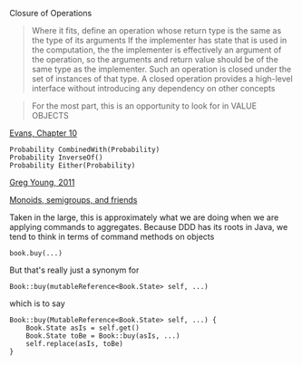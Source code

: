 Closure of Operations

> Where it fits, define an operation whose return type is the same as the type of its arguments
> If the implementer has state that is used in the computation, the the implementer is effectively
> an argument of the operation, so the arguments and return value should be of the same type
> as the implementer.  Such an operation is closed under the set of instances of that type.  A
> closed operation provides a high-level interface without introducing any dependency on other
> concepts

> For the most part, this is an opportunity to look for in VALUE OBJECTS

[Evans, Chapter 10][2003.BlueBook]

```
Probability CombinedWith(Probability)
Probability InverseOf()
Probability Either(Probability)
```
[Greg Young, 2011][2011.ProbabilityKata]

[Monoids, semigroups, and friends][20171005.Seemann]

Taken in the large, this is approximately what we are doing when we are applying commands to aggregates.
Because DDD has its roots in Java, we tend to think in terms of command methods on objects

```
book.buy(...)
```

But that's really just a synonym for
```
Book::buy(mutableReference<Book.State> self, ...)
```
which is to say

```
Book::buy(MutableReference<Book.State> self, ...) {
    Book.State asIs = self.get()
    Book.State toBe = Book::buy(asIs, ...)
    self.replace(asIs, toBe)
}    
```


[2011.ProbabilityKata]: https://gist.github.com/gregoryyoung/1018570
[2003.BlueBook]: http://a.co/22X2xms
[20171005.Seemann]: http://blog.ploeh.dk/2017/10/05/monoids-semigroups-and-friends/